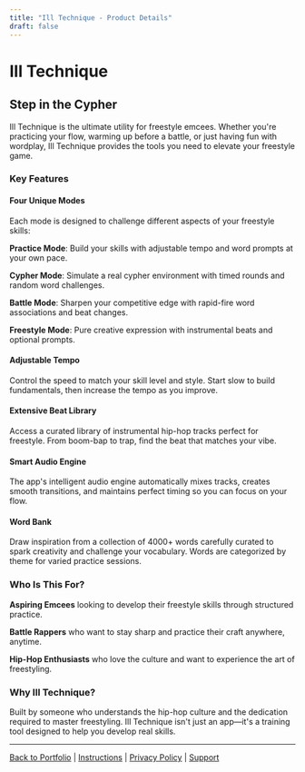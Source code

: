 ```yaml
---
title: "Ill Technique - Product Details"
draft: false
---
```


# Ill Technique

## Step in the Cypher

Ill Technique is the ultimate utility for freestyle emcees. Whether you're practicing your flow, warming up before a battle, or just having fun with wordplay, Ill Technique provides the tools you need to elevate your freestyle game.

### Key Features

#### Four Unique Modes
Each mode is designed to challenge different aspects of your freestyle skills:

**Practice Mode**: Build your skills with adjustable tempo and word prompts at your own pace.

**Cypher Mode**: Simulate a real cypher environment with timed rounds and random word challenges.

**Battle Mode**: Sharpen your competitive edge with rapid-fire word associations and beat changes.

**Freestyle Mode**: Pure creative expression with instrumental beats and optional prompts.

#### Adjustable Tempo
Control the speed to match your skill level and style. Start slow to build fundamentals, then increase the tempo as you improve.

#### Extensive Beat Library
Access a curated library of instrumental hip-hop tracks perfect for freestyle. From boom-bap to trap, find the beat that matches your vibe.

#### Smart Audio Engine
The app's intelligent audio engine automatically mixes tracks, creates smooth transitions, and maintains perfect timing so you can focus on your flow.

#### Word Bank
Draw inspiration from a collection of 4000+ words carefully curated to spark creativity and challenge your vocabulary. Words are categorized by theme for varied practice sessions.

### Who Is This For?

**Aspiring Emcees** looking to develop their freestyle skills through structured practice.

**Battle Rappers** who want to stay sharp and practice their craft anywhere, anytime.

**Hip-Hop Enthusiasts** who love the culture and want to experience the art of freestyling.

### Why Ill Technique?

Built by someone who understands the hip-hop culture and the dedication required to master freestyling. Ill Technique isn't just an app—it's a training tool designed to help you develop real skills.

---

[Back to Portfolio](/rory-allen/portfolio/ill-technique/) | [Instructions](/rory-allen/ill-technique/instructions/) | [Privacy Policy](/rory-allen/ill-technique/privacy/) | [Support](/rory-allen/ill-technique/support/)
